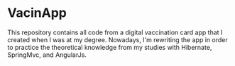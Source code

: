 # **VacinApp**

This repository contains all code from a digital vaccination card app that I created when I was at my degree. Nowadays, I'm rewriting the app in order to practice the theoretical knowledge from my studies with Hibernate, SpringMvc, and AngularJs.
